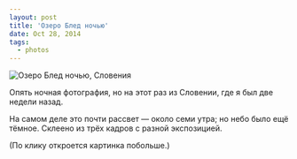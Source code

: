 ```yaml
---
layout: post
title: 'Озеро Блед ночью'
date: Oct 28, 2014
tags:
  - photos
---
```


![Озеро Блед ночью, Словения](photo://1388)

Опять ночная фотография, но на этот раз из Словении, где я был две недели назад.

На самом деле это почти рассвет — около семи утра; но небо было ещё тёмное. Склеено из трёх кадров с разной экспозицией.

(По клику откроется картинка побольше.)
